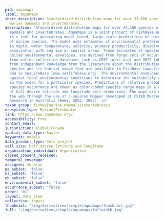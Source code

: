 ```yaml
---
pid: aquamaps
label: AquaMaps
short_description: Standardized distribution maps for over 33,500 species of fishes,
  marine mammals and invertebrates.
description: "Standardized distribution maps for over 33,500 species of fishes, marine
  mammals and invertebrates. AquaMaps is a joint project of FishBase and SealifeBase.\nAquaMaps
  is a tool for generating model-based, large-scale predictions of natural occurrences
  of marine species. The model uses estimates of environmental preferences with respect
  to depth, water temperature, salinity, primary productivity, dissolved oxygen, and
  association with sea ice or coastal areas. These estimates of species preferences,
  called environmental envelopes, are derived from large sets of occurrence data available
  from online collection databases such as GBIF (gbif.org) and OBIS (obis.org), and
  from independent knowledge from the literature about the distribution of a given
  species and its habitat usage that are available in FishBase (www.fishbase.org)
  and in SeaLifeBase (www.sealifebase.org). The environmental envelopes are matched
  against local environmental conditions to determine the suitability of a given area
  in the ocean for a particular species. Predictions of relative probabilities of
  species occurrence are shown as color-coded species range maps in a global grid
  of half-degree latitude and longitude cell dimensions. The maps are displayed on
  the web through the use of C-squares Mapper developed at CSIRO Marine and Atmospheric
  Research in Australia (Rees, 2002, 2003). \n"
taxon_group: fishes|marine mammals|invertebrates
ecosystem_type: Marine|Freshwater
link: https://www.aquamaps.org/
accessibility: Free
contact_email: 
jurisdiction: Global|Canada
spatial_data_type: Raster
keywords: models
data_product_type: Data project
cell_size: half-degree latitude and longitude
organization_individual: Organization
closed_consent_received: 
temporal_coverage: 
assignee: Jocelyn
pe_subset: 'false'
ns_subset: 'false'
nb_subset: 'false'
environmental_subset: 'false'
occurrence_subset: 'false'
order: '01'
layout: data_item
collection: inputs
thumbnail: "/img/derivatives/simple/aquamaps/thumbnail.jpg"
full: "/img/derivatives/simple/aquamaps/fullwidth.jpg"
---
```

